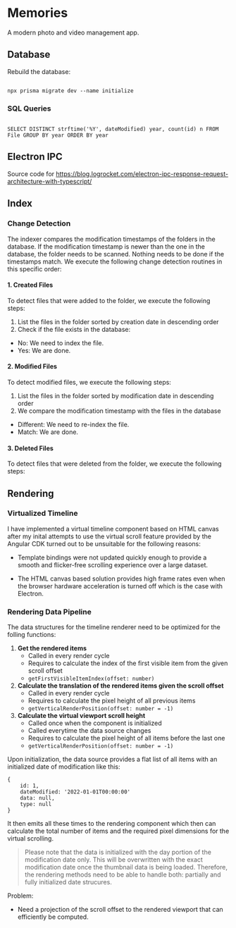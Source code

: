 # Memories

A modern photo and video management app.

## Database
Rebuild the database:

<code>
npx prisma migrate dev --name initialize
</code>

### SQL Queries
<code>
SELECT DISTINCT strftime('%Y', dateModified) year, count(id) n FROM File GROUP BY year ORDER BY year
</code>

## Electron IPC
Source code for https://blog.logrocket.com/electron-ipc-response-request-architecture-with-typescript/

## Index

### Change Detection
The indexer compares the modification timestamps of the folders in the database. If the modification
timestamp is newer than the one in the database, the folder needs to be scanned. Nothing needs to be
done if the timestamps match. We execute the following change detection routines in this specific order: 

#### 1. Created Files
To detect files that were added to the folder, we execute the following steps:

1. List the files in the folder sorted by creation date in descending order
2. Check if the file exists in the database:
 - No: We need to index the file.
 - Yes: We are done.

#### 2. Modified Files
To detect modified files, we execute the following steps:

1. List the files in the folder sorted by modification date in descending order
2. We compare the modification timestamp with the files in the database
 - Different: We need to re-index the file.
 - Match: We are done.

#### 3. Deleted Files
To detect files that were deleted from the folder, we execute the following steps:


## Rendering

### Virtualized Timeline
I have implemented a virtual timeline component based on HTML canvas after my inital attempts to use the virtual scroll feature provided by the Angular CDK turned out to be unsuitable for the following reasons:

- Template bindings were not updated quickly enough to provide a smooth and flicker-free scrolling experience over a large dataset.

- The HTML canvas based solution provides high frame rates even when the browser hardware acceleration is turned off which is the case with Electron.

### Rendering Data Pipeline
The data structures for the timeline renderer need to be optimized for the folling functions:

1. **Get the rendered items**
   - Called in every render cycle
   - Requires to calculate the index of the first visible item from the given scroll offset
   - <code>getFirstVisibleItemIndex(offset: number)</code>
1. **Calculate the translation of the rendered items given the scroll offset**
   - Called in every render cycle
   - Requires to calculate the pixel height of all previous items
   - <code>getVerticalRenderPosition(offset: number = -1)</code>
1. **Calculate the virtual viewport scroll height**
   - Called once when the component is initialized
   - Called everytime the data source changes
   - Requires to calculate the pixel height of all items before the last one
   - <code>getVerticalRenderPosition(offset: number = -1)</code>

Upon initialization, the data source provides a flat list of all items with an initialized date of modification like this:

```
{
    id: 1,
    dateModified: '2022-01-01T00:00:00'
    data: null,
    type: null
}
```

It then emits all these times to the rendering component which then can calculate the total number of items and the required pixel dimensions for the virtual scrolling.

<blockquote>
Please note that the data is initialized with the day portion of the modification date only. This will be overwritten with the exact modification date once the thumbnail data is being loaded. Therefore, the rendering methods need to be able to handle both: partially and fully initialized date strucures.
</blockquote>

Problem:

- Need a projection of the scroll offset to the rendered viewport that can efficiently be computed.
